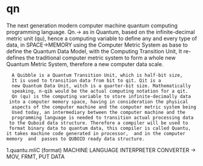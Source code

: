 # qn
The next generation modern computer machine quantum computing programming language.
Qn.-> as in Quantum, based on the infinite-decimal metric unit (qu),
     hence a computing variable to define any and every type of data, in 
     SPACE->MEMORY using the Computer Metric System as base to define
	the Quantum Data Model, with the Computing Transition Unit,
     It re-defines the traditional computer metric system to form a whole 
	new Quantum Metric System, therefore a new computer data scale.
     
      A Quibble is a Quantum Transition Unit, which is half-bit size,
      It is used to transition data from bit to qit. Qit is a 
	  new Quantum Data Unit, witch is a quarter-bit size. Mathematically 
      speaking, n-qib would be the actual computing notation for a qit. 
      Qn (qu) is the computing variable to store infinite-decimally data 
	 into a computer memory space, having in consideration the physical 
      aspects of the computer machine and the computer metric system being 
      Used today, an intermediary between the computer machine and the 
      programming language is needed to transition actual processing data
	 to the Quboid data structure. Therefore a compiler will be used to 
	 format binary data to quantum data, this compiler is called Quantu, it takes machine code generated in processor,  and in the computer memory  and  passes to QUBOID ready data structure.
 
      

1.quantu.mliC (format) 
   MACHINE LANGUAGE INTERPRETER CONVERTER -> MOV, FRMT, PUT DATA
